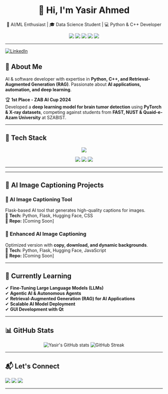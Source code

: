 <h1 align="center">👋 Hi, I'm Yasir Ahmed</h1>
<p align="center">🚀 AI/ML Enthusiast | 🎓 Data Science Student | 💻 Python & C++ Developer</p>
<p align="center">
  <a href="https://github.com/YasirAhmed2"><img src="https://img.shields.io/github/followers/YasirAhmed2?label=Follow&style=social"></a>
  <img src="https://img.shields.io/badge/AI/ML-Enthusiast-ff69b4">
  <img src="https://img.shields.io/badge/Language-Python-blue">
  <img src="https://img.shields.io/badge/Framework-Flask-green">
  <img src="https://img.shields.io/badge/UI-Streamlit-orange">
</p>

---

[![LinkedIn](https://img.shields.io/badge/LinkedIn-Connect-blue?style=flat&logo=linkedin)](https://www.linkedin.com/in/yasir-ahmed-08a338213/)  

## 🚀 About Me  
AI & software developer with expertise in **Python, C++, and Retrieval-Augmented Generation (RAG)**. Passionate about **AI applications, automation, and deep learning**.  

🏆 **1st Place - ZAB AI Cup 2024**  
Developed a **deep learning model for brain tumor detection** using **PyTorch & X-ray datasets**, competing against students from **FAST, NUST & Quaid-e-Azam University** at SZABIST.  

---

## 🔧 Tech Stack  



<p align="center">
  <img src="https://skillicons.dev/icons?i=python,cpp,java,html,css,flask,streamlit,github,git,vscode,linux,jupyter" />
</p>
<p align="center">
  <img src="https://skillicons.dev/icons?i=figma,postgres,mongodb,tensorflow,pytorch" />
  <img src="https://skillicons.dev/icons?i=pandas,scikit-learn" />
  <img src="https://img.shields.io/badge/Seaborn-Blue?style=for-the-badge&logo=python&logoColor=white" />
</p>

---

---

## 📌 AI Image Captioning Projects  
### 🔹 AI Image Captioning Tool  
Flask-based AI tool that generates high-quality captions for images.  
📌 **Tech:** Python, Flask, Hugging Face, CSS  
🔗 **Repo:** [Coming Soon]  

### 🔹 Enhanced AI Image Captioning  
Optimized version with **copy, download, and dynamic backgrounds**.  
📌 **Tech:** Python, Flask, Hugging Face, JavaScript  
🔗 **Repo:** [Coming Soon]  

---

## 📖 Currently Learning  
✔ **Fine-Tuning Large Language Models (LLMs)**  
✔ **Agentic AI & Autonomous Agents**  
✔ **Retrieval-Augmented Generation (RAG) for AI Applications**  
✔ **Scalable AI Model Deployment**  
✔ **GUI Development with Qt**  

---
## 📊 GitHub Stats

<p align="center">
  <img src="https://github-readme-stats.vercel.app/api?username=YasirAhmed2&show_icons=true&theme=tokyonight" alt="Yasir's GitHub stats" />
  <img src="https://github-readme-streak-stats.herokuapp.com/?user=YasirAhmed2&theme=tokyonight" alt="GitHub Streak" />
</p>

---

## 📬 Let's Connect  
<p>
  <a href="https://www.linkedin.com/in/yasir-ahmed-08a338213/"><img src="https://img.shields.io/badge/LinkedIn-blue?style=for-the-badge&logo=linkedin"></a>
  <a href="mailto:yasirahmed5077@gmail.com"><img src="https://img.shields.io/badge/Email-red?style=for-the-badge&logo=gmail"></a>
  <a href="https://github.com/YasirAhmed2"><img src="https://img.shields.io/badge/GitHub-black?style=for-the-badge&logo=github"></a>
</p>

---


